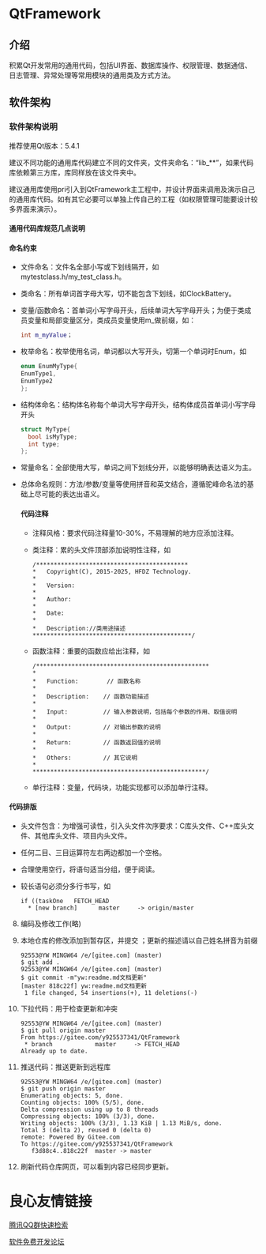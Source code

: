 # QtFramework

## 介绍
积累Qt开发常用的通用代码，包括UI界面、数据库操作、权限管理、数据通信、日志管理、异常处理等常用模块的通用类及方式方法。

## 软件架构
### 软件架构说明

推荐使用Qt版本：5.4.1

建议不同功能的通用库代码建立不同的文件夹，文件夹命名：“lib_**”，如果代码库依赖第三方库，库同样放在该文件夹中。

建议通用库使用pri引入到QtFramework主工程中，并设计界面来调用及演示自己的通用库代码。如有其它必要可以单独上传自己的工程（如权限管理可能要设计较多界面来演示）。

####  通用代码库规范几点说明

#### 命名约束 

- 文件命名：文件名全部小写或下划线隔开，如mytestclass.h/my_test_class.h。

- 类命名：所有单词首字母大写，切不能包含下划线，如ClockBattery。

- 变量/函数命名：首单词小写字母开头，后续单词大写字母开头；为便于类成员变量和局部变量区分，类成员变量使用m_做前缀，如：

  ```C++
  int m_myValue；
  ```

- 枚举命名：枚举使用名词，单词都以大写开头，切第一个单词时Enum，如

  ```C++
  enum EnumMyType{
  EnumType1,
  EnumType2
  };
  ```

- 结构体命名：结构体名称每个单词大写字母开头，结构体成员首单词小写字母开头

  ```C++
  struct MyType{
    bool isMyType;
    int type;
  };
  ```

- 常量命名：全部使用大写，单词之间下划线分开，以能够明确表达语义为主。

- 总体命名规则：方法/参数/变量等使用拼音和英文结合，遵循驼峰命名法的基础上尽可能的表达出语义。


  #### 代码注释

  - 注释风格：要求代码注释量10-30%，不易理解的地方应添加注释。

  - 类注释：累的头文件顶部添加说明性注释，如

    ```
    /*******************************************
    *	Copyright(C), 2015-2025, HFDZ Technology.
    *
    *	Version:
    *
    *	Author:            
    *
    *	Date:
    *
    *	Description://类用途描述   
    *********************************************/
    ```

  - 函数注释：重要的函数应给出注释，如

    ```
    /*************************************************
    *
    *	Function:        // 函数名称
    *
    *	Description:    // 函数功能描述
    *
    *	Input:          // 输入参数说明，包括每个参数的作用、取值说明
    *
    *	Output:         // 对输出参数的说明
    *
    *	Return:         // 函数返回值的说明
    *
    *	Others:         // 其它说明
    *
    *************************************************/
    ```


  - 单行注释：变量，代码块，功能实现都可以添加单行注释。

#### 代码排版

  - 头文件包含：为增强可读性，引入头文件次序要求：C库头文件、C++库头文件、其他库头文件、项目内头文件。

- 任何二目、三目运算符左右两边都加一个空格。

- 合理使用空行，将语句适当分组，便于阅读。

- 较长语句必须分多行书写，如

  ```
  if ((taskOne   FETCH_HEAD
    * [new branch]      master     -> origin/master
   ```

8. 编码及修改工作(略)

9. 本地仓库的修改添加到暂存区，并提交 ；更新的描述请以自己姓名拼音为前缀

   ```
   92553@YW MINGW64 /e/[gitee.com] (master)
   $ git add .
   92553@YW MINGW64 /e/[gitee.com] (master)
   $ git commit -m"yw:readme.md文档更新"
   [master 818c22f] yw:readme.md文档更新
    1 file changed, 54 insertions(+), 11 deletions(-)
   ```

10. 下拉代码：用于检查更新和冲突

    ```
    92553@YW MINGW64 /e/[gitee.com] (master)
    $ git pull origin master
    From https://gitee.com/y925537341/QtFramework
     * branch            master     -> FETCH_HEAD
    Already up to date.
    ```

11. 推送代码：推送更新到远程库

    ```
    92553@YW MINGW64 /e/[gitee.com] (master)
    $ git push origin master
    Enumerating objects: 5, done.
    Counting objects: 100% (5/5), done.
    Delta compression using up to 8 threads
    Compressing objects: 100% (3/3), done.
    Writing objects: 100% (3/3), 1.13 KiB | 1.13 MiB/s, done.
    Total 3 (delta 2), reused 0 (delta 0)
    remote: Powered By Gitee.com
    To https://gitee.com/y925537341/QtFramework
       f3d88c4..818c22f  master -> master
    ```

12. 刷新代码仓库网页，可以看到内容已经同步更新。



 # 良心友情链接

[腾讯QQ群快速检索](http://u.720life.cn/s/8cf73f7c)

[软件免费开发论坛](http://u.720life.cn/s/bbb01dc0)
